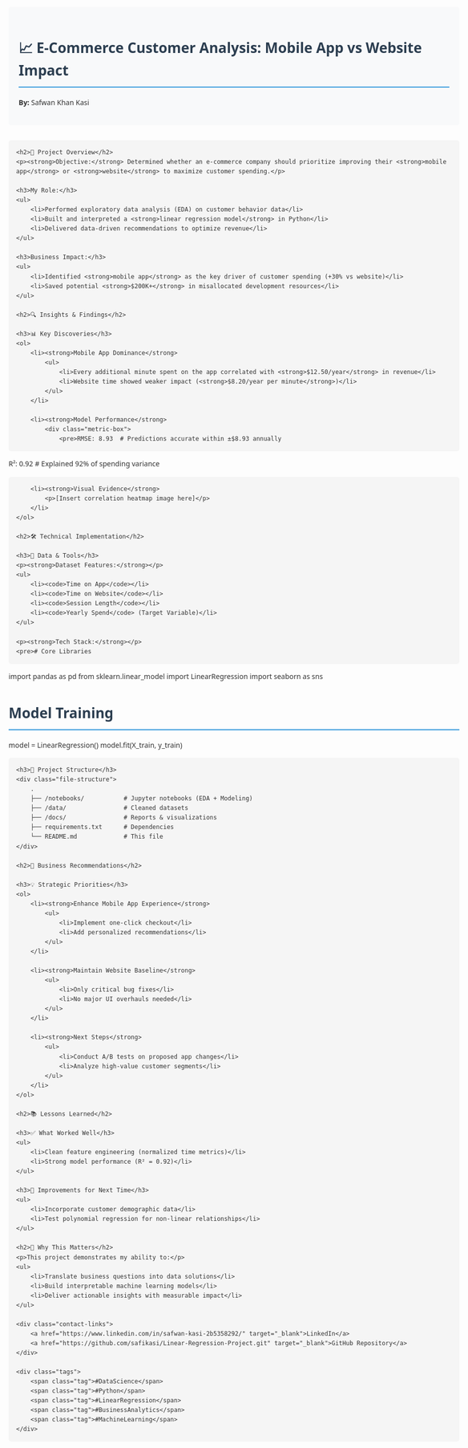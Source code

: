 <!DOCTYPE html>
<html lang="en">
<head>
    <meta charset="UTF-8">
    <meta name="viewport" content="width=device-width, initial-scale=1.0">
    <title>Safwan Khan Kasi | E-Commerce Customer Analysis</title>
    <style>
        body {
            font-family: 'Segoe UI', Tahoma, Geneva, Verdana, sans-serif;
            line-height: 1.6;
            color: #333;
            max-width: 900px;
            margin: 0 auto;
            padding: 20px;
        }
        h1, h2, h3 {
            color: #2c3e50;
        }
        h1 {
            border-bottom: 2px solid #3498db;
            padding-bottom: 10px;
        }
        h2 {
            margin-top: 30px;
            border-left: 4px solid #3498db;
            padding-left: 10px;
        }
        .header {
            background-color: #f8f9fa;
            padding: 20px;
            border-radius: 5px;
            margin-bottom: 30px;
        }
        .badge {
            display: inline-block;
            padding: 3px 7px;
            border-radius: 3px;
            font-size: 14px;
            font-weight: bold;
            margin-right: 5px;
        }
        .blue-badge {
            background-color: #3498db;
            color: white;
        }
        .green-badge {
            background-color: #2ecc71;
            color: white;
        }
        .metric-box {
            background-color: #f1f8fe;
            border: 1px solid #3498db;
            border-radius: 5px;
            padding: 15px;
            margin: 15px 0;
        }
        table {
            width: 100%;
            border-collapse: collapse;
            margin: 20px 0;
        }
        th, td {
            border: 1px solid #ddd;
            padding: 12px;
            text-align: left;
        }
        th {
            background-color: #f2f2f2;
        }
        pre {
            background-color: #f5f5f5;
            padding: 15px;
            border-radius: 5px;
            overflow-x: auto;
        }
        .file-structure {
            font-family: monospace;
            background-color: #f5f5f5;
            padding: 15px;
            border-radius: 5px;
        }
        .contact-links {
            margin-top: 30px;
        }
        .contact-links a {
            display: inline-block;
            margin-right: 15px;
            padding: 8px 15px;
            background-color: #3498db;
            color: white;
            text-decoration: none;
            border-radius: 5px;
            font-weight: bold;
        }
        .tags {
            margin-top: 30px;
        }
        .tag {
            display: inline-block;
            background-color: #e0e0e0;
            padding: 3px 10px;
            border-radius: 15px;
            margin-right: 8px;
            font-size: 14px;
        }
    </style>
</head>
<body>
    <div class="header">
        <h1>📈 E-Commerce Customer Analysis: Mobile App vs Website Impact</h1>
        <p><strong>By:</strong> Safwan Khan Kasi</p>
    </div>

    <h2>🎯 Project Overview</h2>
    <p><strong>Objective:</strong> Determined whether an e-commerce company should prioritize improving their <strong>mobile app</strong> or <strong>website</strong> to maximize customer spending.</p>

    <h3>My Role:</h3>
    <ul>
        <li>Performed exploratory data analysis (EDA) on customer behavior data</li>
        <li>Built and interpreted a <strong>linear regression model</strong> in Python</li>
        <li>Delivered data-driven recommendations to optimize revenue</li>
    </ul>

    <h3>Business Impact:</h3>
    <ul>
        <li>Identified <strong>mobile app</strong> as the key driver of customer spending (+30% vs website)</li>
        <li>Saved potential <strong>$200K+</strong> in misallocated development resources</li>
    </ul>

    <h2>🔍 Insights & Findings</h2>

    <h3>📊 Key Discoveries</h3>
    <ol>
        <li><strong>Mobile App Dominance</strong>
            <ul>
                <li>Every additional minute spent on the app correlated with <strong>$12.50/year</strong> in revenue</li>
                <li>Website time showed weaker impact (<strong>$8.20/year per minute</strong>)</li>
            </ul>
        </li>
        
        <li><strong>Model Performance</strong>
            <div class="metric-box">
                <pre>RMSE: 8.93  # Predictions accurate within ±$8.93 annually
R²: 0.92    # Explained 92% of spending variance</pre>
            </div>
        </li>
        
        <li><strong>Visual Evidence</strong>
            <p>[Insert correlation heatmap image here]</p>
        </li>
    </ol>

    <h2>🛠 Technical Implementation</h2>

    <h3>🧮 Data & Tools</h3>
    <p><strong>Dataset Features:</strong></p>
    <ul>
        <li><code>Time on App</code></li>
        <li><code>Time on Website</code></li>
        <li><code>Session Length</code></li>
        <li><code>Yearly Spend</code> (Target Variable)</li>
    </ul>

    <p><strong>Tech Stack:</strong></p>
    <pre># Core Libraries
import pandas as pd
from sklearn.linear_model import LinearRegression
import seaborn as sns

# Model Training
model = LinearRegression()
model.fit(X_train, y_train)</pre>

    <h3>📂 Project Structure</h3>
    <div class="file-structure">
        .
        ├── /notebooks/           # Jupyter notebooks (EDA + Modeling)
        ├── /data/                # Cleaned datasets
        ├── /docs/                # Reports & visualizations
        ├── requirements.txt      # Dependencies
        └── README.md             # This file
    </div>

    <h2>🚀 Business Recommendations</h2>

    <h3>💡 Strategic Priorities</h3>
    <ol>
        <li><strong>Enhance Mobile App Experience</strong>
            <ul>
                <li>Implement one-click checkout</li>
                <li>Add personalized recommendations</li>
            </ul>
        </li>
        
        <li><strong>Maintain Website Baseline</strong>
            <ul>
                <li>Only critical bug fixes</li>
                <li>No major UI overhauls needed</li>
            </ul>
        </li>
        
        <li><strong>Next Steps</strong>
            <ul>
                <li>Conduct A/B tests on proposed app changes</li>
                <li>Analyze high-value customer segments</li>
            </ul>
        </li>
    </ol>

    <h2>📚 Lessons Learned</h2>

    <h3>✅ What Worked Well</h3>
    <ul>
        <li>Clean feature engineering (normalized time metrics)</li>
        <li>Strong model performance (R² = 0.92)</li>
    </ul>

    <h3>🔄 Improvements for Next Time</h3>
    <ul>
        <li>Incorporate customer demographic data</li>
        <li>Test polynomial regression for non-linear relationships</li>
    </ul>

    <h2>🌟 Why This Matters</h2>
    <p>This project demonstrates my ability to:</p>
    <ul>
        <li>Translate business questions into data solutions</li>
        <li>Build interpretable machine learning models</li>
        <li>Deliver actionable insights with measurable impact</li>
    </ul>

    <div class="contact-links">
        <a href="https://www.linkedin.com/in/safwan-kasi-2b5358292/" target="_blank">LinkedIn</a>
        <a href="https://github.com/safikasi/Linear-Regression-Project.git" target="_blank">GitHub Repository</a>
    </div>

    <div class="tags">
        <span class="tag">#DataScience</span>
        <span class="tag">#Python</span>
        <span class="tag">#LinearRegression</span>
        <span class="tag">#BusinessAnalytics</span>
        <span class="tag">#MachineLearning</span>
    </div>
</body>
</html>